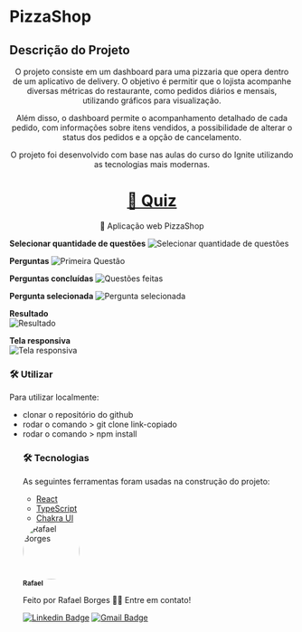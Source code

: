 # PizzaShop

## Descrição do Projeto
<p align="center">O projeto consiste em um dashboard para uma pizzaria que opera dentro de um aplicativo de delivery. O objetivo é permitir que o lojista acompanhe diversas métricas do restaurante, como pedidos diários e mensais, utilizando gráficos para visualização.</p>
<p align="center">Além disso, o dashboard permite o acompanhamento detalhado de cada pedido, com informações sobre itens vendidos, a possibilidade de alterar o status dos pedidos e a opção de cancelamento.</p>
<p align="center">O projeto foi desenvolvido com base nas aulas do curso do Ignite utilizando as tecnologias mais modernas.</p>

<h1 align="center">
    <a href="https://quiz.rafaelborges.dev.br/">🔗 Quiz</a>
</h1>
<p align="center">🚀 Aplicação web PizzaShop</p>

<strong>Selecionar quantidade de questões</strong>
<img src="public/github/selectQuantity.PNG" alt="Selecionar quantidade de questões" />

<strong>Perguntas</strong>
<img src="public/github/questions.PNG" alt="Primeira Questão" />

<strong>Perguntas concluídas</strong>
<img src="public/github/questionsDone.PNG" alt="Questões feitas" />

<strong>Pergunta selecionada</strong>
<img src="public/github/questionAnswered.PNG" alt="Pergunta selecionada" />

<strong>Resultado</strong>
<br/>
<img src="public/github/result.PNG" alt="Resultado" />

<strong>Tela responsiva</strong>
<br/>
<img src="public/github/responsive.PNG" alt="Tela responsiva" />

### 🛠 Utilizar

Para utilizar localmente:

<ul>
	<li>clonar o repositório do github</li>
	<li>rodar o comando > git clone link-copiado</li>
	<li>rodar o comando > npm install</li>
	

### 🛠 Tecnologias

As seguintes ferramentas foram usadas na construção do projeto:

- [React](https://pt-br.reactjs.org/)
- [TypeScript](https://www.typescriptlang.org/)
- [Chakra UI](https://chakra-ui.com/)


 <img style="border-radius: 50%;" src="https://github.com/rafaelborges26.png" width="100px;" alt="Rafael Borges"/>
 <br />
 <sub><b>Rafael</b></sub></a>


Feito por Rafael Borges 👋🏽 Entre em contato!

[![Linkedin Badge](https://img.shields.io/badge/-Rafael-blue?style=flat-square&logo=Linkedin&logoColor=white&link=)](linkedin.com/in/rafael-bernardino-borges) 
[![Gmail Badge](https://img.shields.io/badge/-rafael.borges2698@gmail.com-c14438?style=flat-square&logo=Gmail&logoColor=white&link=mailto:rafael.borges2698@gmail.com)](mailto:rafael.borges2698@gmail.com)

